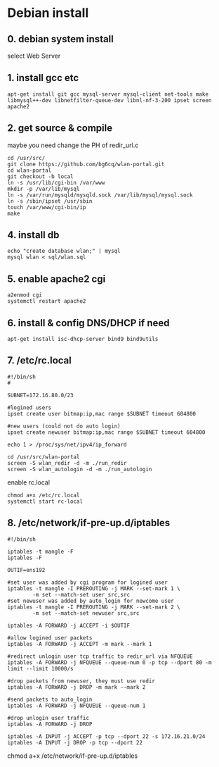 # Debian install 

## 0. debian system install
select Web Server

## 1. install gcc etc
````
apt-get install git gcc mysql-server mysql-client net-tools make libmysql++-dev libnetfilter-queue-dev libnl-nf-3-200 ipset screen apache2
````

## 2. get source & compile

maybe you need change the PH of redir_url.c

````
cd /usr/src/
git clone https://github.com/bg6cq/wlan-portal.git
cd wlan-portal
git checkout -b local
ln -s /usr/lib/cgi-bin /var/www
mkdir -p /var/lib/mysql
ln -s /var/run/mysqld/mysqld.sock /var/lib/mysql/mysql.sock
ln -s /sbin/ipset /usr/sbin
touch /var/www/cgi-bin/ip
make
````

## 4. install db
````
echo "create database wlan;" | mysql
mysql wlan < sql/wlan.sql
````

## 5. enable apache2 cgi
````
a2enmod cgi
systemctl restart apache2
````

## 6. install & config DNS/DHCP if need
````
apt-get install isc-dhcp-server bind9 bind9utils
````

## 7. /etc/rc.local

````
#!/bin/sh
#

SUBNET=172.16.80.0/23

#logined users
ipset create user bitmap:ip,mac range $SUBNET timeout 604800

#new users (could not do auto login)
ipset create newuser bitmap:ip,mac range $SUBNET timeout 604800

echo 1 > /proc/sys/net/ipv4/ip_forward

cd /usr/src/wlan-portal
screen -S wlan_redir -d -m ./run_redir
screen -S wlan_autologin -d -m ./run_autologin
````

enable rc.local
````
chmod a+x /etc/rc.local
systemctl start rc-local
````

## 8. /etc/network/if-pre-up.d/iptables
````
#!/bin/sh

iptables -t mangle -F
iptables -F

OUTIF=ens192

#set user was added by cgi program for logined user
iptables -t mangle -I PREROUTING -j MARK --set-mark 1 \
        -m set --match-set user src,src 
#set newuser was added by auto_login for newcome user
iptables -t mangle -I PREROUTING -j MARK --set-mark 2 \
        -m set --match-set newuser src,src 

iptables -A FORWARD -j ACCEPT -i $OUTIF

#allow logined user packets
iptables -A FORWARD -j ACCEPT -m mark --mark 1

#redirect unlogin user tcp traffic to redir_url via NFQUEUE 
iptables -A FORWARD -j NFQUEUE --queue-num 0 -p tcp --dport 80 -m limit --limit 10000/s

#drop packets from newuser, they must use redir
iptables -A FORWARD -j DROP -m mark --mark 2

#send packets to auto_login
iptables -A FORWARD -j NFQUEUE --queue-num 1

#drop unlogin user traffic
iptables -A FORWARD -j DROP

iptables -A INPUT -j ACCEPT -p tcp --dport 22 -s 172.16.21.0/24
iptables -A INPUT -j DROP -p tcp --dport 22
````

chmod a+x  /etc/network/if-pre-up.d/iptables 
